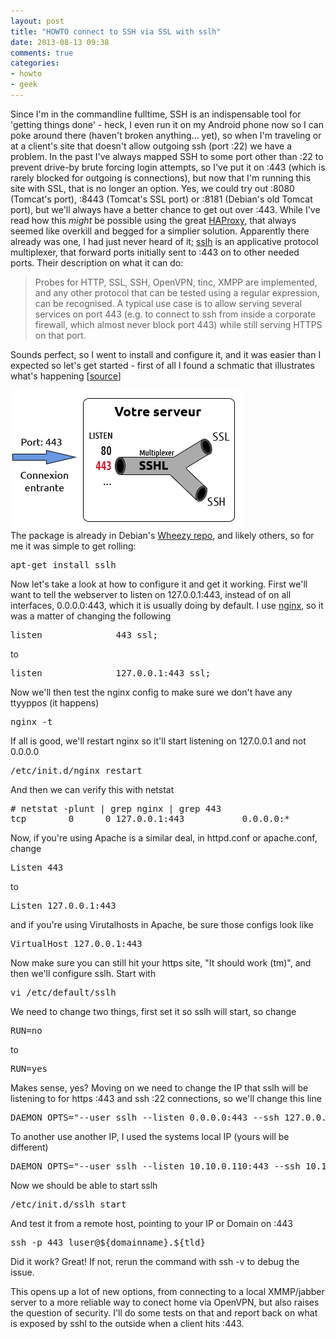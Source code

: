 ```yaml
---
layout: post
title: "HOWTO connect to SSH via SSL with sslh"
date: 2013-08-13 09:38
comments: true
categories: 
- howto
- geek
---
```

Since I'm in the commandline fulltime, SSH is an indispensable tool for 'getting things done' - heck, I even run it on my Android phone now so I can poke around there (haven't broken anything... yet), so when I'm traveling or at a client's site that doesn't allow outgoing ssh (port :22) we have a problem. In the past I've always mapped SSH to some port other than :22 to prevent drive-by brute forcing login attempts, so I've put it on :443 (which is rarely blocked for outgoing is connections), but now that I'm running this site with SSL, that is no longer an option. Yes, we could try out :8080 (Tomcat's port), :8443 (Tomcat's SSL port) or :8181 (Debian's old Tomcat port), but we'll always have a better chance to get out over :443. While I've read how this *might* be possible using the great <a href="http://haproxy.1wt.eu/">HAProxy</a>, that always seemed like overkill and begged for a simplier solution. Apparently there already was one, I had just never heard of it; <a href="http://www.rutschle.net/tech/sslh.shtml">sslh</a> is an applicative protocol multiplexer, that forward ports initially sent to :443 on to other needed ports. Their description on what it can do:

>Probes for HTTP, SSL, SSH, OpenVPN, tinc, XMPP are implemented, and any other protocol that can be tested using a regular expression, can be recognised. A typical use case is to allow serving several services on port 443 (e.g. to connect to ssh from inside a corporate firewall, which almost never block port 443) while still serving HTTPS on that port.

Sounds perfect, so I went to install and configure it, and it was easier than I expected so let's get started - first of all I found a schmatic that illustrates what's happening [<a href="http://blog.lazycloud.net/wp-content/uploads/2012/03/schema-sslh.png">source</a>]
<!--more-->
<img src="/assets/2013/schema-sslh.png" border="0" align="center" /><br />
The package is already in Debian's <a href="http://packages.debian.org/wheezy/net/sslh">Wheezy repo</a>, and likely others, so for me it was simple to get rolling:
<pre>apt-get install sslh</pre>
Now let's take a look at how to configure it and get it working. First we'll want to tell the webserver to listen on 127.0.0.1:443, instead of on all interfaces, 0.0.0.0:443, which it is usually doing by default. I use <a href="nginx.org">nginx</a>, so it was a matter of changing the following
<pre>listen              443 ssl;</pre>
to
<pre>listen              127.0.0.1:443 ssl;</pre>
Now we'll then test the nginx config to make sure we don't have any ttyyppos (it happens)
<pre>nginx -t</pre>
If all is good, we'll restart nginx so it'll start listening on 127.0.0.1 and not 0.0.0.0 
<pre>/etc/init.d/nginx restart</pre>
And then we can verify this with netstat
<pre># netstat -plunt | grep nginx | grep 443
tcp        0      0 127.0.0.1:443           0.0.0.0:*               LISTEN      15261/nginx</pre>
Now, if you're using Apache is a similar deal, in httpd.conf or apache.conf, change
<pre>Listen 443</pre>
to
<pre>Listen 127.0.0.1:443</pre>
and if you're using Virutalhosts in Apache, be sure those configs look like
<pre>VirtualHost 127.0.0.1:443</pre>
Now make sure you can still hit your https site, "It should work (tm)", and then we'll configure sslh. Start with 
<pre>vi /etc/default/sslh</pre>
We need to change two things, first set it so sslh will start, so change
<pre>RUN=no</pre>
to
<pre>RUN=yes</pre>
Makes sense, yes? Moving on we need to change the IP that sslh will be listening to for https :443 and ssh :22 connections, so we'll change this line
<pre>DAEMON_OPTS="--user sslh --listen 0.0.0.0:443 --ssh 127.0.0.1:22 --ssl 127.0.0.1:443 --pidfile /var/run/sslh/sslh.pid"</pre>
To another use another IP, I used the systems local IP (yours will be different)
<pre>DAEMON_OPTS="--user sslh --listen 10.10.0.110:443 --ssh 10.10.0.110:22 --ssl 127.0.0.1:443 --pidfile /var/run/sslh/sslh.pid"</pre>
Now we should be able to start sslh
<pre>/etc/init.d/sslh start</pre>
And test it from a remote host, pointing to your IP or Domain on :443
<pre>ssh -p 443 luser@${domainname}.${tld}</pre>
Did it work? Great! If not, rerun the command with ssh -v to debug the issue.

This opens up a lot of new options, from connecting to a local XMMP/jabber server to a more reliable way to conect home via OpenVPN, but also raises the question of security. I'll do some tests on that and report back on what is exposed by sshl to the outside when a client hits :443.
